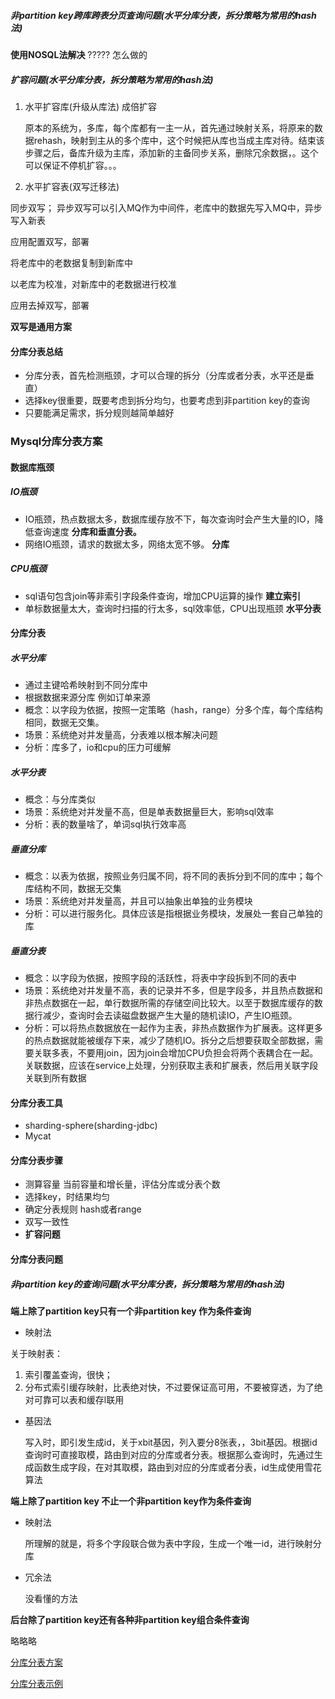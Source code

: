 ##### 非partition key跨库跨表分页查询问题(水平分库分表，拆分策略为常用的hash法)

**使用NOSQL法解决** ????? 怎么做的

##### 扩容问题(水平分库分表，拆分策略为常用的hash法)

1. 水平扩容库(升级从库法)   成倍扩容

   原本的系统为，多库，每个库都有一主一从，首先通过映射关系，将原来的数据rehash，映射到主从的多个库中，这个时候把从库也当成主库对待。结束该步骤之后，备库升级为主库，添加新的主备同步关系，删除冗余数据，。这个可以保证不停机扩容。。。

2.  水平扩容表(双写迁移法)   

   同步双写； 异步双写可以引入MQ作为中间件，老库中的数据先写入MQ中，异步写入新表

   应用配置双写，部署

   将老库中的老数据复制到新库中

   以老库为校准，对新库中的老数据进行校准

   应用去掉双写，部署

**双写是通用方案**

#### 分库分表总结

- 分库分表，首先检测瓶颈，才可以合理的拆分（分库或者分表，水平还是垂直）
- 选择key很重要，既要考虑到拆分均匀，也要考虑到非partition key的查询
- 只要能满足需求，拆分规则越简单越好

### Mysql分库分表方案

#### 数据库瓶颈

##### IO瓶颈

- IO瓶颈，热点数据太多，数据库缓存放不下，每次查询时会产生大量的IO，降低查询速度  **分库和垂直分表。**
- 网络IO瓶颈，请求的数据太多，网络太宽不够。 **分库**

##### CPU瓶颈

- sql语句包含join等非索引字段条件查询，增加CPU运算的操作  **建立索引**
- 单标数据量太大，查询时扫描的行太多，sql效率低，CPU出现瓶颈  **水平分表**

#### 分库分表

##### 水平分库

- 通过主键哈希映射到不同分库中
- 根据数据来源分库 例如订单来源
- 概念：以字段为依据，按照一定策略（hash，range）分多个库，每个库结构相同，数据无交集。
- 场景：系统绝对并发量高，分表难以根本解决问题
- 分析：库多了，io和cpu的压力可缓解

##### 水平分表

- 概念：与分库类似
- 场景：系统绝对并发量不高，但是单表数据量巨大，影响sql效率
- 分析：表的数量啥了，单词sql执行效率高

##### 垂直分库

- 概念：以表为依据，按照业务归属不同，将不同的表拆分到不同的库中；每个库结构不同，数据无交集
- 场景：系统绝对并发量高，并且可以抽象出单独的业务模块
- 分析：可以进行服务化。具体应该是指根据业务模块，发展处一套自己单独的库

##### 垂直分表

- 概念：以字段为依据，按照字段的活跃性，将表中字段拆到不同的表中
- 场景：系统绝对并发量不高，表的记录并不多，但是字段多，并且热点数据和非热点数据在一起，单行数据所需的存储空间比较大。以至于数据库缓存的数据行减少，查询时会去读磁盘数据产生大量的随机读IO，产生IO瓶颈。
- 分析：可以将热点数据放在一起作为主表，非热点数据作为扩展表。这样更多的热点数据就能被缓存下来，减少了随机IO。拆分之后想要获取全部数据，需要关联多表，不要用join，因为join会增加CPU负担会将两个表耦合在一起。关联数据，应该在service上处理，分别获取主表和扩展表，然后用关联字段关联到所有数据

#### 分库分表工具

- sharding-sphere(sharding-jdbc)
- Mycat

#### 分库分表步骤

- 测算容量 当前容量和增长量，评估分库或分表个数
- 选择key，时结果均匀
- 确定分表规则 hash或者range
- 双写一致性
- **扩容问题**   

#### 分库分表问题

##### 非partition key的查询问题(水平分库分表，拆分策略为常用的hash法)

**端上除了partition key只有一个非partition key 作为条件查询**

- 映射法

关于映射表：

1. 索引覆盖查询，很快；
2. 分布式索引缓存映射，比表绝对快，不过要保证高可用，不要被穿透，为了绝对可靠可以表和缓存l联用

- 基因法

  写入时，即引发生成id，关于xbit基因，列入要分8张表，，3bit基因。根据id查询时可直接取模，路由到对应的分库或者分表。根据那么查询时，先通过生成函数生成字段，在对其取模，路由到对应的分库或者分表，id生成使用雪花算法

**端上除了partition key 不止一个非partition key作为条件查询**

- 映射法

  所理解的就是，将多个字段联合做为表中字段，生成一个唯一id，进行映射分库

- 冗余法

  没看懂的方法

**后台除了partition key还有各种非partition key组合条件查询**

略略略

[分库分表方案](https://www.cnblogs.com/littlecharacter/p/9342129.html)

[分库分表示例](https://github.com/littlecharacter4s/study-sharding)





​	



